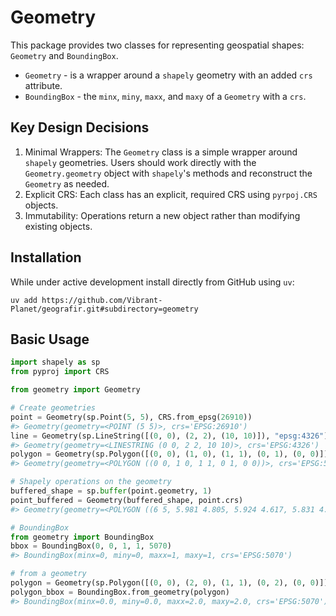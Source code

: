 # Geometry

This package provides two classes for representing geospatial shapes: `Geometry` and `BoundingBox`.

- `Geometry` - is a wrapper around a `shapely` geometry with an added `crs` attribute.
- `BoundingBox` - the `minx`, `miny`, `maxx`, and `maxy` of a `Geometry` with a `crs`.

## Key Design Decisions

1. Minimal Wrappers: The `Geometry` class is a simple wrapper around `shapely` geometries. Users should work directly with the `Geometry.geometry` object with `shapely`'s methods and reconstruct the `Geometry` as needed.
2. Explicit CRS: Each class has an explicit, required CRS using `pyrpoj.CRS` objects.
3. Immutability: Operations return a new object rather than modifying existing objects.

## Installation

While under active development install directly from GitHub using `uv`:

```shell
uv add https://github.com/Vibrant-Planet/geografir.git#subdirectory=geometry
```

## Basic Usage

```python
import shapely as sp
from pyproj import CRS

from geometry import Geometry

# Create geometries
point = Geometry(sp.Point(5, 5), CRS.from_epsg(26910))
#> Geometry(geometry=<POINT (5 5)>, crs='EPSG:26910')
line = Geometry(sp.LineString([(0, 0), (2, 2), (10, 10)]), "epsg:4326")
#> Geometry(geometry=<LINESTRING (0 0, 2 2, 10 10)>, crs='EPSG:4326')
polygon = Geometry(sp.Polygon([(0, 0), (1, 0), (1, 1), (0, 1), (0, 0)]), crs=5070)
#> Geometry(geometry=<POLYGON ((0 0, 1 0, 1 1, 0 1, 0 0))>, crs='EPSG:5070')

# Shapely operations on the geometry
buffered_shape = sp.buffer(point.geometry, 1)
point_buffered = Geometry(buffered_shape, point.crs)
#> Geometry(geometry=<POLYGON ((6 5, 5.981 4.805, 5.924 4.617, 5.831 4.444, 5.707 4.293, 5.556 4....>, crs='EPSG:26910')

# BoundingBox
from geometry import BoundingBox
bbox = BoundingBox(0, 0, 1, 1, 5070)
#> BoundingBox(minx=0, miny=0, maxx=1, maxy=1, crs='EPSG:5070')

# from a geometry
polygon = Geometry(sp.Polygon([(0, 0), (2, 0), (1, 1), (0, 2), (0, 0)]), crs=5070)
polygon_bbox = BoundingBox.from_geometry(polygon)
#> BoundingBox(minx=0.0, miny=0.0, maxx=2.0, maxy=2.0, crs='EPSG:5070')
```
